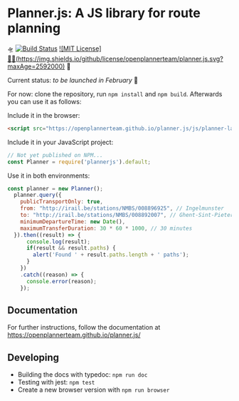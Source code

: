 # Planner.js: A JS library for route planning

🛸 [![Build Status](https://travis-ci.org/openplannerteam/planner.js.svg?branch=dev)](https://travis-ci.org/openplannerteam/planner.js) [![MIT License]  🚴‍♂️(https://img.shields.io/github/license/openplannerteam/planner.js.svg?maxAge=2592000)](https://github.com/openplannerteam/planner.js/blob/master/LICENSE) 🚉

Current status: _to be launched in February_ 🚀

For now: clone the repository, run `npm install` and `npm build`. Afterwards you can use it as follows:

Include it in the browser:
```html
<script src="https://openplannerteam.github.io/planner.js/js/planner-latest.js"></script>
```

Include it in your JavaScript project:
```javascript
// Not yet published on NPM...
const Planner = require('plannerjs').default;
```

Use it in both environments:
```javascript
const planner = new Planner();
  planner.query({
    publicTransportOnly: true,
    from: "http://irail.be/stations/NMBS/008896925", // Ingelmunster
    to: "http://irail.be/stations/NMBS/008892007", // Ghent-Sint-Pieters
    minimumDepartureTime: new Date(),
    maximumTransferDuration: 30 * 60 * 1000, // 30 minutes
  }).then((result) => {
      console.log(result);
      if(result && result.paths) {
        alert('Found ' + result.paths.length + ' paths');
      }
    })
    .catch((reason) => {
      console.error(reason);
    });
```

## Documentation

For further instructions, follow the documentation at https://openplannerteam.github.io/planner.js/

## Developing

 * Building the docs with typedoc: `npm run doc`
 * Testing with jest: `npm test`
 * Create a new browser version with `npm run browser`
